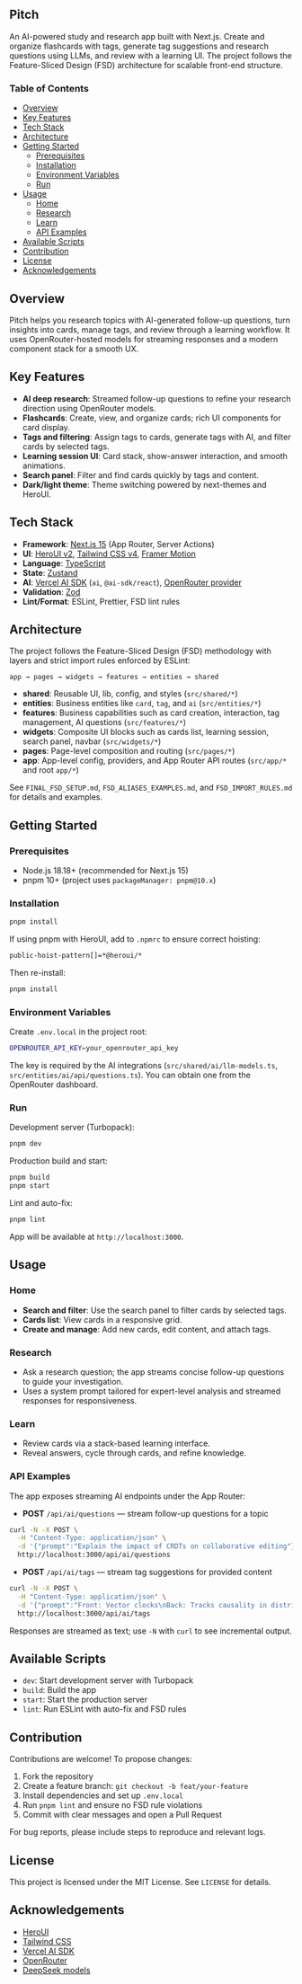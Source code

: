 ## Pitch

An AI-powered study and research app built with Next.js. Create and organize flashcards with tags, generate tag suggestions and research questions using LLMs, and review with a learning UI. The project follows the Feature-Sliced Design (FSD) architecture for scalable front-end structure.

### Table of Contents

-   [Overview](#overview)
-   [Key Features](#key-features)
-   [Tech Stack](#tech-stack)
-   [Architecture](#architecture)
-   [Getting Started](#getting-started)
    -   [Prerequisites](#prerequisites)
    -   [Installation](#installation)
    -   [Environment Variables](#environment-variables)
    -   [Run](#run)
-   [Usage](#usage)
    -   [Home](#home)
    -   [Research](#research)
    -   [Learn](#learn)
    -   [API Examples](#api-examples)
-   [Available Scripts](#available-scripts)
-   [Contribution](#contribution)
-   [License](#license)
-   [Acknowledgements](#acknowledgements)

## Overview

Pitch helps you research topics with AI-generated follow-up questions, turn insights into cards, manage tags, and review through a learning workflow. It uses OpenRouter-hosted models for streaming responses and a modern component stack for a smooth UX.

## Key Features

-   **AI deep research**: Streamed follow-up questions to refine your research direction using OpenRouter models.
-   **Flashcards**: Create, view, and organize cards; rich UI components for card display.
-   **Tags and filtering**: Assign tags to cards, generate tags with AI, and filter cards by selected tags.
-   **Learning session UI**: Card stack, show-answer interaction, and smooth animations.
-   **Search panel**: Filter and find cards quickly by tags and content.
-   **Dark/light theme**: Theme switching powered by next-themes and HeroUI.

## Tech Stack

-   **Framework**: [Next.js 15](https://nextjs.org/docs) (App Router, Server Actions)
-   **UI**: [HeroUI v2](https://heroui.com/), [Tailwind CSS v4](https://tailwindcss.com/), [Framer Motion](https://www.framer.com/motion/)
-   **Language**: [TypeScript](https://www.typescriptlang.org/)
-   **State**: [Zustand](https://github.com/pmndrs/zustand)
-   **AI**: [Vercel AI SDK](https://sdk.vercel.ai/) (`ai`, `@ai-sdk/react`), [OpenRouter provider](https://openrouter.ai)
-   **Validation**: [Zod](https://zod.dev)
-   **Lint/Format**: ESLint, Prettier, FSD lint rules

## Architecture

The project follows the Feature-Sliced Design (FSD) methodology with layers and strict import rules enforced by ESLint:

```
app → pages → widgets → features → entities → shared
```

-   **shared**: Reusable UI, lib, config, and styles (`src/shared/*`)
-   **entities**: Business entities like `card`, `tag`, and `ai` (`src/entities/*`)
-   **features**: Business capabilities such as card creation, interaction, tag management, AI questions (`src/features/*`)
-   **widgets**: Composite UI blocks such as cards list, learning session, search panel, navbar (`src/widgets/*`)
-   **pages**: Page-level composition and routing (`src/pages/*`)
-   **app**: App-level config, providers, and App Router API routes (`src/app/*` and root `app/*`)

See `FINAL_FSD_SETUP.md`, `FSD_ALIASES_EXAMPLES.md`, and `FSD_IMPORT_RULES.md` for details and examples.

## Getting Started

### Prerequisites

-   Node.js 18.18+ (recommended for Next.js 15)
-   pnpm 10+ (project uses `packageManager: pnpm@10.x`)

### Installation

```bash
pnpm install
```

If using pnpm with HeroUI, add to `.npmrc` to ensure correct hoisting:

```bash
public-hoist-pattern[]=*@heroui/*
```

Then re-install:

```bash
pnpm install
```

### Environment Variables

Create `.env.local` in the project root:

```bash
OPENROUTER_API_KEY=your_openrouter_api_key
```

The key is required by the AI integrations (`src/shared/ai/llm-models.ts`, `src/entities/ai/api/questions.ts`). You can obtain one from the OpenRouter dashboard.

### Run

Development server (Turbopack):

```bash
pnpm dev
```

Production build and start:

```bash
pnpm build
pnpm start
```

Lint and auto-fix:

```bash
pnpm lint
```

App will be available at `http://localhost:3000`.

## Usage

### Home

-   **Search and filter**: Use the search panel to filter cards by selected tags.
-   **Cards list**: View cards in a responsive grid.
-   **Create and manage**: Add new cards, edit content, and attach tags.

### Research

-   Ask a research question; the app streams concise follow-up questions to guide your investigation.
-   Uses a system prompt tailored for expert-level analysis and streamed responses for responsiveness.

### Learn

-   Review cards via a stack-based learning interface.
-   Reveal answers, cycle through cards, and refine knowledge.

### API Examples

The app exposes streaming AI endpoints under the App Router:

-   **POST** `/api/ai/questions` — stream follow-up questions for a topic

```bash
curl -N -X POST \
  -H "Content-Type: application/json" \
  -d '{"prompt":"Explain the impact of CRDTs on collaborative editing"}' \
  http://localhost:3000/api/ai/questions
```

-   **POST** `/api/ai/tags` — stream tag suggestions for provided content

```bash
curl -N -X POST \
  -H "Content-Type: application/json" \
  -d '{"prompt":"Front: Vector clocks\nBack: Tracks causality in distributed systems"}' \
  http://localhost:3000/api/ai/tags
```

Responses are streamed as text; use `-N` with `curl` to see incremental output.

## Available Scripts

-   `dev`: Start development server with Turbopack
-   `build`: Build the app
-   `start`: Start the production server
-   `lint`: Run ESLint with auto-fix and FSD rules

## Contribution

Contributions are welcome! To propose changes:

1. Fork the repository
2. Create a feature branch: `git checkout -b feat/your-feature`
3. Install dependencies and set up `.env.local`
4. Run `pnpm lint` and ensure no FSD rule violations
5. Commit with clear messages and open a Pull Request

For bug reports, please include steps to reproduce and relevant logs.

## License

This project is licensed under the MIT License. See `LICENSE` for details.

## Acknowledgements

-   [HeroUI](https://heroui.com/)
-   [Tailwind CSS](https://tailwindcss.com/)
-   [Vercel AI SDK](https://sdk.vercel.ai/)
-   [OpenRouter](https://openrouter.ai/)
-   [DeepSeek models](https://openrouter.ai/models/deepseek)
